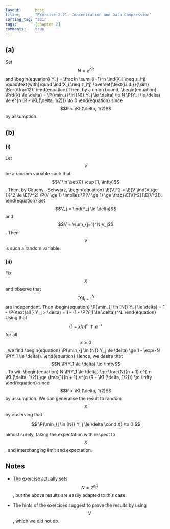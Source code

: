 ```yaml
---
layout:      post
title:       "Exercise 2.21: Concentration and Data Compression"
sorting_tag: "221"
tags:        [chapter 2]
comments:    true
---
```


## (a)

Set $$N = e^{n R}$$ and
\begin{equation}
    Y_j = \frac1n \sum_{i=1}^n \ind(X_i \neq z_i^j)
    \quad\text{with}\quad
    \ind(X_i \neq z_i^j) \overset{\text{i.i.d.}}{\sim} \Ber(\tfrac12).
\end{equation}
Then, by a union bound,
\begin{equation}
    \P(d(X) \le \delta)
    = \P(\min_{j \in [N]} Y_j \le \delta)
    \le N \P(Y_j \le \delta)
    \le e^{n (R - \KL(\delta, 1/2))}
    \to 0
\end{equation}
since $$R < \KL(\delta, 1/2)$$ by assumption.

## (b)

### (i)

Let $$V$$ be a random variable such that $$V \in \set{0} \cup [1, \infty)$$.
Then, by Cauchy--Schwarz,
\begin{equation}
    \E[V]^2
    = \E[V \ind(V \ge 1)]^2
    \le \E[V^2] \P(V \ge 1)
    \implies
    \P(V \ge 1) \ge \frac{\E[V]^2}{\E[V^2]}.
\end{equation}
Set $$V_j = \ind(Y_j \le \delta)$$ and $$V = \sum_{j=1}^N V_j$$.
Then $$V$$ is such a random variable.

### (ii)

Fix $$X$$ and observe that $$(Y_j)_{j=1}^N$$ are independent.
Then
\begin{equation}
    \P(\min_{j \in [N]} Y_j \le \delta)
    = 1 - \P(\text{all } Y_j > \delta)
    = 1 - (1 - \P(Y_1 \le \delta))^N.
\end{equation}
Using that $$(1 - x/n)^n \uparrow e^{-x}$$ for all $$x \ge 0$$, we find
\begin{equation}
    \P(\min_{j \in [N]} Y_j \le \delta)
    \ge 1 - \exp(-N \P(Y_1 \le \delta)).
\end{equation}
Hence, we desire that $$N \P(Y_1 \le \delta) \to \infty$$.
To wit,
\begin{equation}
    N \P(Y_1 \le \delta)
    \ge \frac{N}{n + 1} e^{-n \KL(\delta, 1/2)}
    \ge \frac{1}{n + 1} e^{n (R -  \KL(\delta, 1/2))}
    \to \infty
\end{equation}
since $$R > \KL(\delta, 1/2)$$ by assumption.
We can generalise the result to random $$X$$ by observing that

$$
    \P(\min_{j \in [N]} Y_j \le \delta \cond X) \to 0
$$

almost surely, taking the expectation with respect to $$X$$, and interchanging limit and expectation.


## Notes

- The exercise actually sets $$N = 2^{n R}$$, but the above results are easily adapted to this case.

- The hints of the exercises suggest to prove the results by using $$V$$, which we did not do.